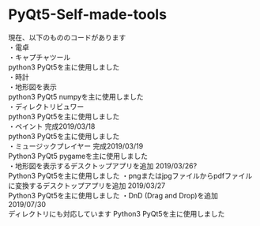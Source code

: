 # PyQt5-Self-made-tools

現在、以下のもののコードがあります <br>
・電卓　<br>
・キャプチャツール <br>
  python3 PyQt5を主に使用しました <br>
・時計  <br>
・地形図を表示 <br>
  python3 PyQt5 numpyを主に使用しました <br>
・ディレクトリビュワー <br>
  python3 PyQt5を主に使用しました <br>
・ペイント 完成2019/03/18 <br>
  python3 PyQt5を主に使用しました <br>
・ミュージックプレイヤー 完成2019/03/19 <br>
  Python3 PyQt5 pygameを主に使用しました <br>
・地形図を表示するデスクトップアプリを追加 2019/03/26? <br>
  Python3 PyQt5を主に使用しました
・pngまたはjpgファイルからpdfファイルに変換するデスクトップアプリを追加 2019/03/27 <br>
  Python3 PyQt5を主に使用しました
・DnD (Drag and Drop)を追加 2019/07/30 <br>
  ディレクトリにも対応しています
  Python3 PyQt5を主に使用しました

